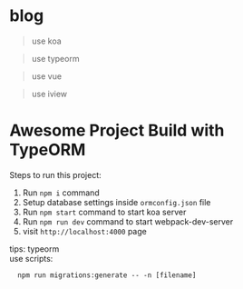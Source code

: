 # blog 

   > use koa

   > use typeorm

   > use vue
   
   > use iview


# Awesome Project Build with TypeORM
        
Steps to run this project:

1. Run `npm i` command
2. Setup database settings inside `ormconfig.json` file
3. Run `npm start` command to start koa server
4. Run `npm run dev` command to start webpack-dev-server
5. visit `http://localhost:4000` page




tips: 
   typeorm   
    use scripts: 

      npm run migrations:generate -- -n [filename]